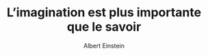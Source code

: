 ---
layout: post
title: L’imagination est plus importante que le savoir
link: http://evene.lefigaro.fr/citation/imagination-importante-savoir-2946.php
author: Albert Einstein
published_date: Date inconnue
description:
language: fr
categories: 
   - Citations
tags: "réflexion philosophie"
og-tags: "réflexion, philosophie"
permalink: /:categories/:year/:month/:day/:title/
---